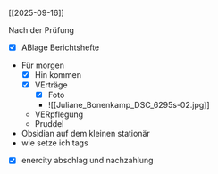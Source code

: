 [[2025-09-16]]

Nach der Prüfung
- [x] ABlage Berichtshefte
- Für morgen
	- [x] Hin kommen
	- [x] VErträge
		- [x] Foto
		- ![[Juliane_Bonenkamp_DSC_6295s-02.jpg]]
	- VERpflegung
	- Pruddel
- Obsidian auf dem kleinen stationär
- wie setze ich tags
- [x] enercity abschlag und nachzahlung